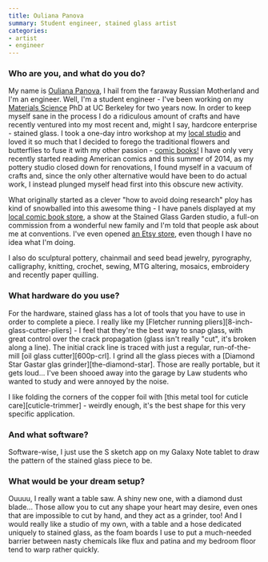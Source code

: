 ```yaml
---
title: Ouliana Panova
summary: Student engineer, stained glass artist
categories:
- artist
- engineer
---
```


### Who are you, and what do you do?

My name is [Ouliana Panova](http://panovanator.tumblr.com/ "Oulina's website."), I hail from the faraway Russian Motherland and I'm an engineer. Well, I'm a student engineer - I've been working on my [Materials Science](http://ocw.mit.edu/courses/materials-science-and-engineering/ "The MIT open course for materials science and engineering.") PhD at UC Berkeley for two years now. In order to keep myself sane in the process I do a ridiculous amount of crafts and have recently ventured into my most recent and, might I say, hardcore enterprise - stained glass. I took a one-day intro workshop at my [local studio](http://www.stainedglassgarden.com/ "A stained glass workshop in Berkeley.") and loved it so much that I decided to forego the traditional flowers and butterflies to fuse it with my other passion - [comic books!](http://imgur.com/a/OexpG#0 "One of Ouliana's stained glass pieces.") I have only very recently started reading American comics and this summer of 2014, as my pottery studio closed down for renovations, I found myself in a vacuum of crafts and, since the only other alternative would have been to do actual work, I instead plunged myself head first into this obscure new activity. 

What originally started as a clever "how to avoid doing research" ploy has kind of snowballed into this awesome thing - I have panels displayed at my [local comic book store](http://fantasticcomics.net/ "A comic store in Berkeley."), a show at the Stained Glass Garden studio, a full-on commission from a wonderful new family and I'm told that people ask about me at conventions. I've even opened [an Etsy store](https://www.etsy.com/shop/RavingsAside "Ouliana's Etsy store."), even though I have no idea what I'm doing. 

I also do sculptural pottery, chainmail and seed bead jewelry, pyrography, calligraphy, knitting, crochet, sewing, MTG altering, mosaics, embroidery and recently paper quilling.

### What hardware do you use?

For the hardware, stained glass has a lot of tools that you have to use in order to complete a piece. I really like my [Fletcher running pliers][8-inch-glass-cutter-pliers] - I feel that they're the best way to snap glass, with great control over the crack propagation (glass isn't really "cut", it's broken along a line). The initial crack line is traced with just a regular, run-of-the-mill [oil glass cutter][600p-crl]. I grind all the glass pieces with a [Diamond Star Gastar glas grinder][the-diamond-star]. Those are really portable, but it gets loud... I've been shooed away into the garage by Law students who wanted to study and were annoyed by the noise.

I like folding the corners of the copper foil with [this metal tool for cuticle care][cuticle-trimmer] - weirdly enough, it's the best shape for this very specific application.

### And what software?

Software-wise, I just use the S sketch app on my Galaxy Note tablet to draw the pattern of the stained glass piece to be.

### What would be your dream setup?

Ouuuu, I really want a table saw. A shiny new one, with a diamond dust blade... Those allow you to cut any shape your heart may desire, even ones that are impossible to cut by hand, and they act as a grinder, too! And I would really like a studio of my own, with a table and a hose dedicated uniquely to stained glass, as the foam boards I use to put a much-needed barrier between nasty chemicals like flux and patina and my bedroom floor tend to warp rather quickly.